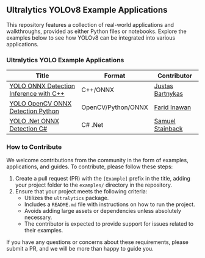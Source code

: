 ## Ultralytics YOLOv8 Example Applications

This repository features a collection of real-world applications and walkthroughs, provided as either Python files or notebooks. Explore the examples below to see how YOLOv8 can be integrated into various applications.

### Ultralytics YOLO Example Applications

| Title                                                                    | Format             | Contributor                                         |
| ------------------------------------------------------------------------ | ------------------ | --------------------------------------------------- |
| [YOLO ONNX Detection Inference with C++](./YOLOv8-CPP-Inference)         | C++/ONNX           | [Justas Bartnykas](https://github.com/JustasBart)   |
| [YOLO OpenCV ONNX Detection Python](./YOLOv8-OpenCV-ONNX-Python)         | OpenCV/Python/ONNX | [Farid Inawan](https://github.com/frdteknikelektro) |
| [YOLO .Net ONNX Detection C#](https://www.nuget.org/packages/Yolov8.Net) | C# .Net            | [Samuel Stainback](https://github.com/sstainba)     |

### How to Contribute

We welcome contributions from the community in the form of examples, applications, and guides. To contribute, please follow these steps:

1. Create a pull request (PR) with the `[Example]` prefix in the title, adding your project folder to the `examples/` directory in the repository.
1. Ensure that your project meets the following criteria:
   - Utilizes the `ultralytics` package.
   - Includes a `README.md` file with instructions on how to run the project.
   - Avoids adding large assets or dependencies unless absolutely necessary.
   - The contributor is expected to provide support for issues related to their examples.

If you have any questions or concerns about these requirements, please submit a PR, and we will be more than happy to guide you.
